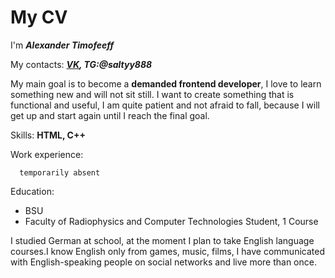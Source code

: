# My CV

I'm ***Alexander Timofeeff***

My contacts: ***[VK](http://vk.com/middlemist0)\, TG:@saltyy888***

My main goal is to become a **demanded frontend developer**, I love to learn something new and will not sit still. I want to create something that is functional and useful, I am quite patient and not afraid to fall, because I will get up and start again until I reach the final goal.

Skills: **HTML, C++**


Work experience:

      temporarily absent

Education:

- BSU
- Faculty of Radiophysics and Computer Technologies Student, 1 Course

 I studied German at school, at the moment I plan to take English language courses.I know English only from games, music, films, I have communicated with English-speaking people on social networks and live more than once.

